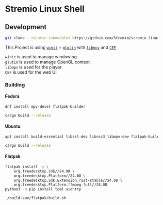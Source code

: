 # Stremio Linux Shell

## Development

```bash
git clone --recurse-submodules https://github.com/Stremio/stremio-linux-shell
```

This Project is using [`winit`](https://github.com/rust-windowing/winit) + [`glutin`](https://github.com/rust-windowing/glutin) with [`libmpv`](https://github.com/mpv-player/mpv/blob/master/DOCS/man/libmpv.rst) and [`CEF`](https://github.com/chromiumembedded/cef)

`winit` is used to manage windowing  
`glutin` is used to manage OpenGL context  
`libmpv` is used for the player  
`CEF` is used for the web UI  

### Building

#### Fedora
```bash
dnf install mpv-devel flatpak-builder
```

```bash
cargo build --release
```

#### Ubuntu
```bash
apt install build-essential libssl-dev libnss3 libmpv-dev flatpak-builder
```

```bash
cargo build --release
```

#### Flatpak
```bash
flatpak install -y \
    org.freedesktop.Sdk//24.08 \
    org.freedesktop.Platform//24.08 \
    org.freedesktop.Sdk.Extension.rust-stable//24.08 \
    org.freedesktop.Platform.ffmpeg-full//24.08
python3 -m pip install toml aiohttp
```

```bash
./build-aux/flatpak/build.sh
```